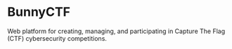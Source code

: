 # BunnyCTF
Web platform for creating, managing, and participating in Capture The Flag (CTF) cybersecurity competitions.
